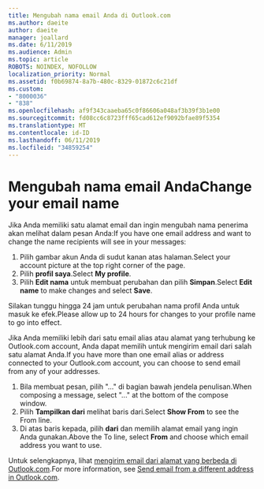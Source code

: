 ```yaml
---
title: Mengubah nama email Anda di Outlook.com
ms.author: daeite
author: daeite
manager: joallard
ms.date: 6/11/2019
ms.audience: Admin
ms.topic: article
ROBOTS: NOINDEX, NOFOLLOW
localization_priority: Normal
ms.assetid: f0b69874-8a7b-480c-8329-01872c6c21df
ms.custom:
- "8000036"
- "838"
ms.openlocfilehash: af9f343caaeba65c0f86606a048af3b39f3b1e00
ms.sourcegitcommit: fd08cc6c8723fff65cad612ef9092bfae89f5354
ms.translationtype: MT
ms.contentlocale: id-ID
ms.lasthandoff: 06/11/2019
ms.locfileid: "34859254"
---
```

# <a name="change-your-email-name"></a><span data-ttu-id="efe06-102">Mengubah nama email Anda</span><span class="sxs-lookup"><span data-stu-id="efe06-102">Change your email name</span></span>

<span data-ttu-id="efe06-103">Jika Anda memiliki satu alamat email dan ingin mengubah nama penerima akan melihat dalam pesan Anda:</span><span class="sxs-lookup"><span data-stu-id="efe06-103">If you have one email address and want to change the name recipients will see in your messages:</span></span>
  
1. <span data-ttu-id="efe06-104">Pilih gambar akun Anda di sudut kanan atas halaman.</span><span class="sxs-lookup"><span data-stu-id="efe06-104">Select your account picture at the top right corner of the page.</span></span>
2. <span data-ttu-id="efe06-105">Pilih **profil saya**.</span><span class="sxs-lookup"><span data-stu-id="efe06-105">Select **My profile**.</span></span>
3. <span data-ttu-id="efe06-106">Pilih **Edit nama** untuk membuat perubahan dan pilih **Simpan**.</span><span class="sxs-lookup"><span data-stu-id="efe06-106">Select **Edit name** to make changes and select **Save**.</span></span>

<span data-ttu-id="efe06-107">Silakan tunggu hingga 24 jam untuk perubahan nama profil Anda untuk masuk ke efek.</span><span class="sxs-lookup"><span data-stu-id="efe06-107">Please allow up to 24 hours for changes to your profile name to go into effect.</span></span>
  
<span data-ttu-id="efe06-108">Jika Anda memiliki lebih dari satu email alias atau alamat yang terhubung ke Outlook.com account, Anda dapat memilih untuk mengirim email dari salah satu alamat Anda.</span><span class="sxs-lookup"><span data-stu-id="efe06-108">If you have more than one email alias or address connected to your Outlook.com account, you can choose to send email from any of your addresses.</span></span>
  
1. <span data-ttu-id="efe06-109">Bila membuat pesan, pilih "..." di bagian bawah jendela penulisan.</span><span class="sxs-lookup"><span data-stu-id="efe06-109">When composing a message, select "..." at the bottom of the compose window.</span></span>
1. <span data-ttu-id="efe06-110">Pilih **Tampilkan dari** melihat baris dari.</span><span class="sxs-lookup"><span data-stu-id="efe06-110">Select **Show From** to see the From line.</span></span>
1. <span data-ttu-id="efe06-111">Di atas baris kepada, pilih **dari** dan memilih alamat email yang ingin Anda gunakan.</span><span class="sxs-lookup"><span data-stu-id="efe06-111">Above the To line, select **From** and choose which email address you want to use.</span></span>

<span data-ttu-id="efe06-112">Untuk selengkapnya, lihat [mengirim email dari alamat yang berbeda di Outlook.com](https://go.microsoft.com/fwlink/p/?linkid=2001701&amp;clcid=0x409).</span><span class="sxs-lookup"><span data-stu-id="efe06-112">For more information, see [Send email from a different address in Outlook.com](https://go.microsoft.com/fwlink/p/?linkid=2001701&amp;clcid=0x409).</span></span>